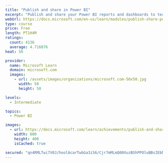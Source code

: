 ```yaml
---
title: "Publish and share in Power BI"
excerpt: "Publish and share your Power BI reports and dashboards to teammates in your organization or to everyone on the web."
webUrl: https://docs.microsoft.com/en-us/learn/modules/publish-share-power-bi/
type: course
price: Free
length: PT1H4M
ratings:
  count: 4136
  average: 4.716876
heat: 56

provider:
  name: Microsoft Learn
  domain: microsoft.com
  images:
    - url: /assets/images/organizations/microsoft.com-50x50.jpg
      width: 50
      height: 50

levels:
  - Intermediate

topics:
  - Power BI

images:
  - url: https://docs.microsoft.com/learn/achievements/publish-and-share-with-power-bi-desktop-social.png
    width: 800
    height: 400
    isCached: true

secured: "qn4RMLTwi7V0J/hoolAcarTwbGa3i56/Cjr7mMLmQ00XuzBShPPOluBBsIEbNZUDjF38bB7ppW0IyeF60/gk0PHiWrpOi+uYdsqVwh9S7WSR87DQ3TxVqpHgsiqh2YTH1wVHWgC04YrQd2Dtta4KSG2XBvsVkrf3lHTyDEgFPJUM8ntyH3NHNesHwyftbzqRLnUe4kP5Ymjs0ajBkn52AhApsaSV3sPAmXaUzUBZI7wjmmA713mwuYb0Mi+xHwOTPpn7DBu8m42zgM0oVjtfaoTPACXh1o6K+4KVwxZpmf9EBhzmEaXONPGVxpO7Z9uoiaT8dhf41cwg8jDbNMV4gZg0ApGykc/YBx3nY8SQ55w+FiHv6/J283RzOQfZFHn/q3wIXV2Q2J66RGia6KaY8VyPxCxq6NTIDv2I7ZD3sek=;Y6rUg2Bep1dymYFdh7YtDw=="
---
```


